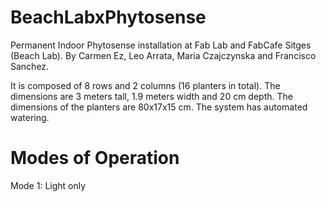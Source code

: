 BeachLabxPhytosense
===================

Permanent Indoor Phytosense installation at Fab Lab and FabCafe Sitges (Beach Lab). By Carmen Ez, Leo Arrata, Maria Czajczynska and Francisco Sanchez.

It is composed of 8 rows and 2 columns (16 planters in total). The dimensions are 3 meters tall, 1.9 meters width and 20 cm depth. The dimensions of the planters are 80x17x15 cm. The system has automated watering.

Modes of Operation
==================
Mode 1: Light only
